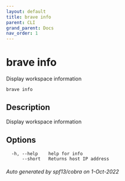 ```yaml
---
layout: default
title: brave info
parent: CLI
grand_parent: Docs
nav_order: 1
---
```


# brave info

Display workspace information

```
brave info
```

## Description

Display workspace information

## Options

```
  -h, --help    help for info
      --short   Returns host IP address
```

###### Auto generated by spf13/cobra on 1-Oct-2022
